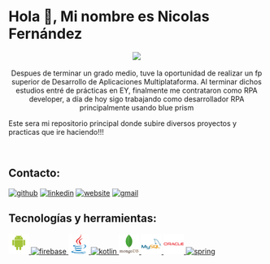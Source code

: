 # Hola 👋, Mi nombre es Nicolas Fernández
<p align="center">
  <img src="https://i.ibb.co/m4L4c4t/Nico-Fernandez.gif">
<p align="center">
Despues de terminar un grado medio, tuve la oportunidad de realizar un fp superior de Desarrollo de Aplicaciones Multiplataforma. Al terminar dichos estudios entré de prácticas en EY, finalmente me contrataron como RPA developer, a día de hoy sigo trabajando como desarrollador RPA principalmente usando blue prism

Este sera mi repositorio principal donde subire diversos proyectos y practicas que ire haciendo!!!

<br>

## Contacto:


[<img src='https://cdn.jsdelivr.net/npm/simple-icons@3.0.1/icons/github.svg' alt='github' height='40'>](https://github.com/XXnikoDarkXX)  [<img src='https://cdn.jsdelivr.net/npm/simple-icons@3.0.1/icons/linkedin.svg' alt='linkedin' height='40'>](https://www.linkedin.com/in/nicolas-fernández-4bb9151a7/)  [<img src='https://cdn.jsdelivr.net/npm/simple-icons@3.0.1/icons/icloud.svg' alt='website' height='40'>](https://www.nicolasfernandezdev.ml)  [<img src='https://cdn.jsdelivr.net/npm/simple-icons@3.0.1/icons/gmail.svg' alt='gmail' height='40'>](mailto:nicolasfernandezheredia@gmail.com)  


## Tecnologías y herramientas:

<p align="left"> <a href="https://developer.android.com" target="_blank"> <img src="https://raw.githubusercontent.com/devicons/devicon/master/icons/android/android-original-wordmark.svg" alt="android" width="40" height="40"/> </a> <a href="https://firebase.google.com/" target="_blank"> <img src="https://www.vectorlogo.zone/logos/firebase/firebase-icon.svg" alt="firebase" width="40" height="40"/> </a> <a href="https://www.java.com" target="_blank"> <img src="https://raw.githubusercontent.com/devicons/devicon/master/icons/java/java-original.svg" alt="java" width="40" height="40"/> </a> <a href="https://kotlinlang.org" target="_blank"> <img src="https://www.vectorlogo.zone/logos/kotlinlang/kotlinlang-icon.svg" alt="kotlin" width="40" height="40"/> </a> <a href="https://www.mongodb.com/" target="_blank"> <img src="https://raw.githubusercontent.com/devicons/devicon/master/icons/mongodb/mongodb-original-wordmark.svg" alt="mongodb" width="40" height="40"/> </a> <a href="https://www.mysql.com/" target="_blank"> <img src="https://raw.githubusercontent.com/devicons/devicon/master/icons/mysql/mysql-original-wordmark.svg" alt="mysql" width="40" height="40"/> </a> <a href="https://www.oracle.com/" target="_blank"> <img src="https://raw.githubusercontent.com/devicons/devicon/master/icons/oracle/oracle-original.svg" alt="oracle" width="40" height="40"/> </a> <a href="https://spring.io/" target="_blank"> <img src="https://www.vectorlogo.zone/logos/springio/springio-icon.svg" alt="spring" width="40" height="40"/> </a> </p>
